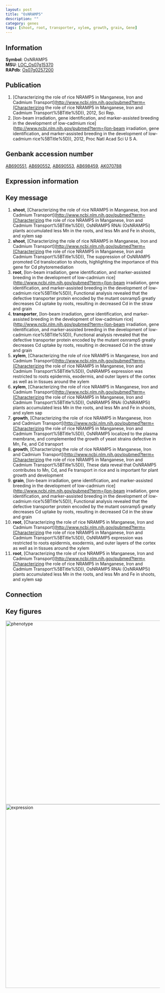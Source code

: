 ```yaml
---
layout: post
title: "OsNRAMP5"
description: ""
category: genes
tags: [shoot, root, transporter, xylem, growth, grain, Gene]
---
```


## Information
__Symbol__: OsNRAMP5  
__MSU__: [LOC_Os07g15370](http://rice.plantbiology.msu.edu/cgi-bin/ORF_infopage.cgi?orf=LOC_Os07g15370)  
__RAPdb__: [Os07g0257200](http://rapdb.dna.affrc.go.jp/viewer/gbrowse_details/irgsp1?name=Os07g0257200)  

## Publication
1. [Characterizing the role of rice NRAMP5 in Manganese, Iron and Cadmium Transport](http://www.ncbi.nlm.nih.gov/pubmed?term=(Characterizing the role of rice NRAMP5 in Manganese, Iron and Cadmium Transport%5BTitle%5D)), 2012, Sci Rep.
2. [Ion-beam irradiation, gene identification, and marker-assisted breeding in the development of low-cadmium rice](http://www.ncbi.nlm.nih.gov/pubmed?term=(Ion-beam irradiation, gene identification, and marker-assisted breeding in the development of low-cadmium rice%5BTitle%5D)), 2012, Proc Natl Acad Sci U S A.

## Genbank accession number
[AB690551](http://www.ncbi.nlm.nih.gov/nuccore/AB690551), [AB690552](http://www.ncbi.nlm.nih.gov/nuccore/AB690552), [AB690553](http://www.ncbi.nlm.nih.gov/nuccore/AB690553), [AB698459](http://www.ncbi.nlm.nih.gov/nuccore/AB698459), [AK070788](http://www.ncbi.nlm.nih.gov/nuccore/AK070788)

## Expression information

## Key message
1. __shoot__, [Characterizing the role of rice NRAMP5 in Manganese, Iron and Cadmium Transport](http://www.ncbi.nlm.nih.gov/pubmed?term=(Characterizing the role of rice NRAMP5 in Manganese, Iron and Cadmium Transport%5BTitle%5D)),  OsNRAMP5 RNAi (OsNRAMP5i) plants accumulated less Mn in the roots, and less Mn and Fe in shoots, and xylem sap
2. __shoot__, [Characterizing the role of rice NRAMP5 in Manganese, Iron and Cadmium Transport](http://www.ncbi.nlm.nih.gov/pubmed?term=(Characterizing the role of rice NRAMP5 in Manganese, Iron and Cadmium Transport%5BTitle%5D)),  The suppression of OsNRAMP5 promoted Cd translocation to shoots, highlighting the importance of this gene for Cd phytoremediation
3. __root__, [Ion-beam irradiation, gene identification, and marker-assisted breeding in the development of low-cadmium rice](http://www.ncbi.nlm.nih.gov/pubmed?term=(Ion-beam irradiation, gene identification, and marker-assisted breeding in the development of low-cadmium rice%5BTitle%5D)),  Functional analysis revealed that the defective transporter protein encoded by the mutant osnramp5 greatly decreases Cd uptake by roots, resulting in decreased Cd in the straw and grain
4. __transporter__, [Ion-beam irradiation, gene identification, and marker-assisted breeding in the development of low-cadmium rice](http://www.ncbi.nlm.nih.gov/pubmed?term=(Ion-beam irradiation, gene identification, and marker-assisted breeding in the development of low-cadmium rice%5BTitle%5D)),  Functional analysis revealed that the defective transporter protein encoded by the mutant osnramp5 greatly decreases Cd uptake by roots, resulting in decreased Cd in the straw and grain
5. __xylem__, [Characterizing the role of rice NRAMP5 in Manganese, Iron and Cadmium Transport](http://www.ncbi.nlm.nih.gov/pubmed?term=(Characterizing the role of rice NRAMP5 in Manganese, Iron and Cadmium Transport%5BTitle%5D)),  OsNRAMP5 expression was restricted to roots epidermis, exodermis, and outer layers of the cortex as well as in tissues around the xylem
6. __xylem__, [Characterizing the role of rice NRAMP5 in Manganese, Iron and Cadmium Transport](http://www.ncbi.nlm.nih.gov/pubmed?term=(Characterizing the role of rice NRAMP5 in Manganese, Iron and Cadmium Transport%5BTitle%5D)),  OsNRAMP5 RNAi (OsNRAMP5i) plants accumulated less Mn in the roots, and less Mn and Fe in shoots, and xylem sap
7. __growth__, [Characterizing the role of rice NRAMP5 in Manganese, Iron and Cadmium Transport](http://www.ncbi.nlm.nih.gov/pubmed?term=(Characterizing the role of rice NRAMP5 in Manganese, Iron and Cadmium Transport%5BTitle%5D)),  OsNRAMP5 localized to the plasma membrane, and complemented the growth of yeast strains defective in Mn, Fe, and Cd transport
8. __growth__, [Characterizing the role of rice NRAMP5 in Manganese, Iron and Cadmium Transport](http://www.ncbi.nlm.nih.gov/pubmed?term=(Characterizing the role of rice NRAMP5 in Manganese, Iron and Cadmium Transport%5BTitle%5D)),  These data reveal that OsNRAMP5 contributes to Mn, Cd, and Fe transport in rice and is important for plant growth and development
9. __grain__, [Ion-beam irradiation, gene identification, and marker-assisted breeding in the development of low-cadmium rice](http://www.ncbi.nlm.nih.gov/pubmed?term=(Ion-beam irradiation, gene identification, and marker-assisted breeding in the development of low-cadmium rice%5BTitle%5D)),  Functional analysis revealed that the defective transporter protein encoded by the mutant osnramp5 greatly decreases Cd uptake by roots, resulting in decreased Cd in the straw and grain
10. __root__, [Characterizing the role of rice NRAMP5 in Manganese, Iron and Cadmium Transport](http://www.ncbi.nlm.nih.gov/pubmed?term=(Characterizing the role of rice NRAMP5 in Manganese, Iron and Cadmium Transport%5BTitle%5D)),  OsNRAMP5 expression was restricted to roots epidermis, exodermis, and outer layers of the cortex as well as in tissues around the xylem
11. __root__, [Characterizing the role of rice NRAMP5 in Manganese, Iron and Cadmium Transport](http://www.ncbi.nlm.nih.gov/pubmed?term=(Characterizing the role of rice NRAMP5 in Manganese, Iron and Cadmium Transport%5BTitle%5D)),  OsNRAMP5 RNAi (OsNRAMP5i) plants accumulated less Mn in the roots, and less Mn and Fe in shoots, and xylem sap

## Connection

## Key figures
<img src="http://ricencode.github.io/images/OsNRAMP5.pheno.png" alt="phenotype"  style="width: 600px;"/>

<img src="http://ricencode.github.io/images/OsNRAMP5.exp.png" alt="expression"  style="width: 600px;"/>


